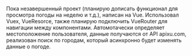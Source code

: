 Пока незавершенный проект (планирую дописать функционал для просмотра погоды на неделю и т.д.), написан на Vue. Использовал Vuex, VueResorce, также планирую подключить VueRouter для навигации между компонентами. Автомотачески определяет местоположение пользователя, данные получаются от API apixu.com, реализован поиск по городам, который асинхронно будет изменять данные о погоде.
